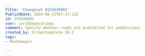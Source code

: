 ```yaml
---
Title: 'Changeset #155636883'
PublishDate: 2024-08-23T07:17:13Z
id: 155636883
user: caribbeancaribou
comment: Specify whether roads are prohibited for pedestrians
created_by: StreetComplete 58.2
tags:
- Montenegro

---
```

